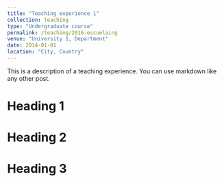 ```yaml
---
title: "Teaching experience 1"
collection: teaching
type: "Undergraduate course"
permalink: /teaching/2016-escuelaing
venue: "University 1, Department"
date: 2014-01-01
location: "City, Country"
---
```


This is a description of a teaching experience. You can use markdown like any other post.

Heading 1
======

Heading 2
======

Heading 3
======
